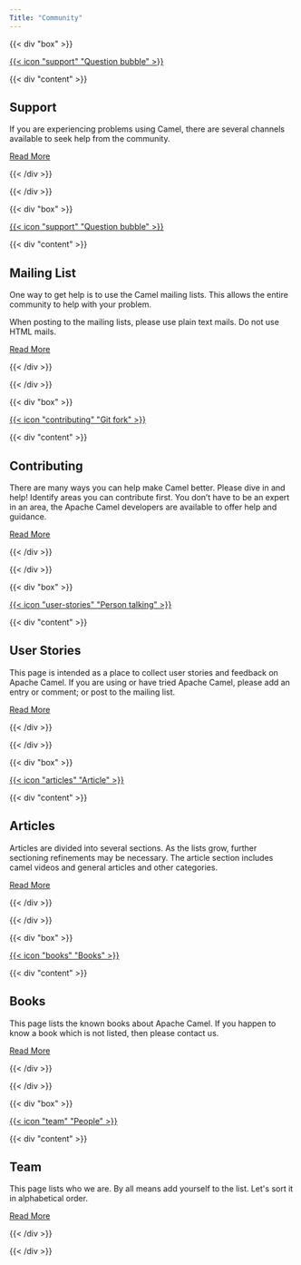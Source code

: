 ```yaml
---
Title: "Community"
---
```


{{< div "box" >}}

<a href="/community/support/" class="icon" title="Community support">{{< icon "support" "Question bubble" >}}</a>

{{< div "content" >}}

## Support

If you are experiencing problems using Camel, there are several channels available to seek help from the community.
<p>
<a class="button dark" href="/community/support/">Read More</a>
</p>

{{< /div >}}

{{< /div >}}

{{< div "box" >}}

<a href="/community/mailing-list/" class="icon" title="Mailing list">{{< icon "support" "Question bubble" >}}</a>

{{< div "content" >}}

## Mailing List

One way to get help is to use the Camel mailing lists. This allows the entire community to help with your problem.

When posting to the mailing lists, please use plain text mails.
Do not use HTML mails.

<p>
<a class="button dark" href="/community/mailing-list/">Read More</a>
</p>

{{< /div >}}

{{< /div >}}


{{< div "box" >}}

<a href="/community/contributing/" class="icon" title="How to contribuite">{{< icon "contributing" "Git fork" >}}</a>

{{< div "content" >}}

## Contributing

There are many ways you can help make Camel better.
Please dive in and help!
Identify areas you can contribute first.
You don’t have to be an expert in an area, the Apache Camel developers are available to offer help and guidance.

<p>
<a class="button dark" href="/community/contributing/">Read More</a>
</p>

{{< /div >}}

{{< /div >}}

{{< div "box" >}}

<a href="/community/user-stories/" class="icon" title="User stories">{{< icon "user-stories" "Person talking" >}}</a>

{{< div "content" >}}

## User Stories

This page is intended as a place to collect user stories and feedback on Apache Camel.
If you are using or have tried Apache Camel, please add an entry or comment; or post to the mailing list.

<p>
<a class="button dark" href="/community/user-stories/">Read More</a>
</p>

{{< /div >}}

{{< /div >}}

{{< div "box" >}}

<a href="/community/articles/" class="icon" title="Articles">{{< icon "articles" "Article" >}}</a>

{{< div "content" >}}

## Articles

Articles are divided into several sections. As the lists grow, further sectioning refinements may be necessary. The article section includes camel videos and general articles and other categories.

<p>
<a class="button dark" href="/community/articles/">Read More</a>
</p>

{{< /div >}}

{{< /div >}}

{{< div "box" >}}

<a href="/community/books/" class="icon" title="Books">{{< icon "books" "Books" >}}</a>

{{< div "content" >}}

## Books

This page lists the known books about Apache Camel. 
If you happen to know a book which is not listed, then please contact us.

<p>
<a class="button dark" href="/community/books/">Read More</a>
</p>

{{< /div >}}

{{< /div >}}

{{< div "box" >}}

<a href="/community/team/" class="icon" title="Team">{{< icon "team" "People" >}}</a>

{{< div "content" >}}

## Team

This page lists who we are.
By all means add yourself to the list.
Let's sort it in alphabetical order.

<p>
<a class="button dark" href="/community/team/">Read More</a>
</p>

{{< /div >}}

{{< /div >}}
